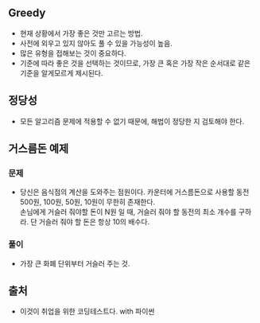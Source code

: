 Greedy
-----
- 현재 상황에서 가장 좋은 것만 고르는 방법.
- 사전에 외우고 있지 않아도 풀 수 있을 가능성이 높음.
- 많은 유형을 접해보는 것이 중요하다.
- 기준에 따라 좋은 것을 선택하는 것이므로, 가장 큰 혹은 가장 작은 순서대로 같은 기준을 알게모르게 제시된다.

정당성
-----
- 모든 알고리즘 문제에 적용할 수 없기 때문에, 해법이 정당한 지 검토해야 한다.

거스름돈 예제
-----
### 문제
- 당신은 음식점의 계산을 도와주는 점원이다. 카운터에 거스름돈으로 사용할 동전 500원, 100원, 50원, 10원이 무한히 존재한다.   
손님에게 거슬러 줘야할 돈이 N원 일 때, 거슬러 줘야 할 동전의 최소 개수를 구하라. 단 거슬러 줘야 할 돈은 항상 10의 배수다.

### 풀이
- 가장 큰 화폐 단위부터 거슬러 주는 것.




출처
-----
- 이것이 취업을 위한 코딩테스트다. with 파이썬
